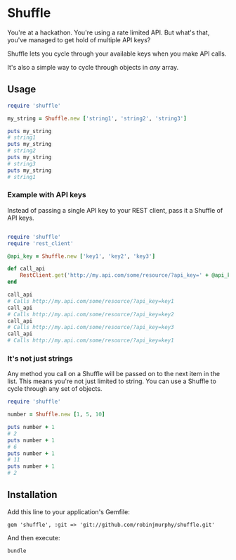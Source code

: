 # Shuffle

You're at a hackathon. You're using a rate limited API. But what's that, you've managed to get hold of multiple API keys?

Shuffle lets you cycle through your available keys when you make API calls.

It's also a simple way to cycle through objects in _any_ array.

## Usage

```ruby
require 'shuffle'

my_string = Shuffle.new ['string1', 'string2', 'string3']

puts my_string
# string1
puts my_string
# string2
puts my_string
# string3
puts my_string
# string1
```

### Example with API keys

Instead of passing a single API key to your REST client, pass it a Shuffle of API keys.

```ruby

require 'shuffle'
require 'rest_client'

@api_key = Shuffle.new ['key1', 'key2', 'key3']

def call_api
    RestClient.get('http://my.api.com/some/resource/?api_key=' + @api_key)
end

call_api
# Calls http://my.api.com/some/resource/?api_key=key1
call_api
# Calls http://my.api.com/some/resource/?api_key=key2
call_api
# Calls http://my.api.com/some/resource/?api_key=key3
call_api
# Calls http://my.api.com/some/resource/?api_key=key1
```

### It's not just strings

Any method you call on a Shuffle will be passed on to the next item in the list. This means you're not just limited to string. You can use a Shuffle to cycle through any set of objects.

```ruby
require 'shuffle'

number = Shuffle.new [1, 5, 10]

puts number + 1
# 2
puts number + 1
# 6
puts number + 1
# 11
puts number + 1
# 2
```

## Installation

Add this line to your application's Gemfile:

```
gem 'shuffle', :git => 'git://github.com/robinjmurphy/shuffle.git'
```

And then execute:

```
bundle
```